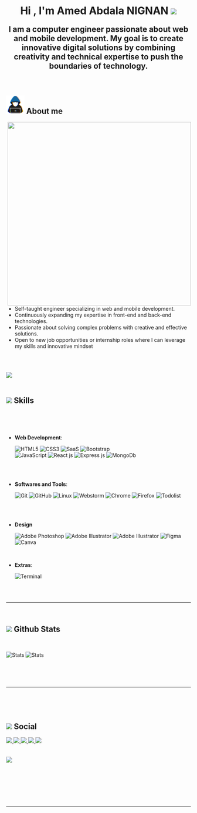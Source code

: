 
<h1 align="center"><b>Hi , I'm Amed Abdala NIGNAN </b><img src="https://media.giphy.com/media/hvRJCLFzcasrR4ia7z/giphy.gif" width="35"></h1>

<p style="align-items: center ; text-align: center ; font-size: 1.5em ; font-weight: bold" >I am a computer engineer passionate about web and mobile development. My goal is to create innovative digital solutions by combining creativity and technical expertise to push the boundaries of technology.</p>
<br>



	
## <picture><img src = "https://github.com/0xAbdulKhalid/0xAbdulKhalid/raw/main/assets/mdImages/about_me.gif" width = 50px></picture> **About me**

<img align="right" src="https://drive.google.com/uc?export=view&id=1w5JrRe8W9HHUc8gRKuqyj_qXl4QMXX1G" width="500px" height="500px">


<br>

- Self-taught engineer specializing in web and mobile development.
- Continuously expanding my expertise in front-end and back-end technologies.
- Passionate about solving complex problems with creative and effective solutions.
- Open to new job opportunities or internship roles where I can leverage my skills and innovative mindset

<br><br>

<img src="https://user-images.githubusercontent.com/73097560/115834477-dbab4500-a447-11eb-908a-139a6edaec5c.gif"><br><br>

## <img src="https://media2.giphy.com/media/QssGEmpkyEOhBCb7e1/giphy.gif?cid=ecf05e47a0n3gi1bfqntqmob8g9aid1oyj2wr3ds3mg700bl&rid=giphy.gif" width ="25"><b> Skills</b>
<br>

<p align="center">

    

<br>   
    
- **Web Development**:

   ![HTML5](https://img.shields.io/badge/HTML5%20-%23E34F26.svg?style=for-the-badge&logo=html5&logoColor=white)
   ![CSS3](https://img.shields.io/badge/CSS%20-%231572B6.svg?style=for-the-badge&logo=css3&logoColor=white)
   ![SaaS](https://img.shields.io/badge/SASS%20-hotpink.svg?&style=for-the-badge&logo=SASS&logoColor=white")
   ![Bootstrap](https://img.shields.io/badge/bootstrap%20-%23563D7C.svg?&style=for-the-badge&logo=bootstrap&logoColor=white")	
   ![JavaScript](https://img.shields.io/badge/JavaScript%20-%23F7DF1E.svg?style=for-the-badge&logo=javascript&logoColor=black)
   ![React js](https://img.shields.io/badge/React-20232A?style=for-the-badge&logo=react&logoColor=61DAFB)
  ![Express js](https://img.shields.io/badge/Express.js-404D59?style=for-the-badge)
   ![MongoDb](https://img.shields.io/badge/MongoDB-4EA94B?style=for-the-badge&logo=mongodb&logoColor=white")
 

<br>

<br>

- **Softwares and Tools**:

    ![Git](https://img.shields.io/badge/git-%23F05033.svg?style=for-the-badge&logo=git&logoColor=white)
    ![GitHub](https://img.shields.io/badge/github-%23121011.svg?style=for-the-badge&logo=github&logoColor=white)
    ![Linux](https://img.shields.io/badge/Linux-FCC624?style=for-the-badge&logo=linux&logoColor=black)
    ![Webstorm](https://img.shields.io/badge/WebStorm-000000?style=for-the-badge&logo=WebStorm&logoColor=white)
    ![Chrome](https://img.shields.io/badge/Google_chrome-4285F4?style=for-the-badge&logo=Google-chrome&logoColor=white)
  ![Firefox](https://img.shields.io/badge/Firefox_Browser-FF7139?style=for-the-badge&logo=Firefox-Browser&logoColor=white)
   ![Todolist](https://img.shields.io/badge/Todoist-E44332?style=for-the-badge&logo=todoist&logoColor=whit)
   

<br>

<br>

-   **Design**

    ![Adobe Photoshop](https://img.shields.io/badge/adobe%20photoshop%20-%2331A8FF.svg?&style=for-the-badge&logo=adobe%20photoshop&logoColor=white)
    ![Adobe Illustrator](https://img.shields.io/badge/adobe%20illustrator%20-%23FF9A00.svg?&style=for-the-badge&logo=adobe%20illustrator&logoColor=white)
    ![Adobe Illustrator](https://img.shields.io/badge/figma%20-%23F24E1E.svg?&style=for-the-badge&logo=figma&logoColor=white)
    ![Figma](https://img.shields.io/badge/Figma-F24E1E?style=for-the-badge&logo=figma&logoColor=white)
    ![Canva](https://img.shields.io/badge/Canva-%2300C4CC.svg?&style=for-the-badge&logo=Canva&logoColor=white)

<br>

- **Extras**:  

    ![Terminal](https://img.shields.io/badge/Terminal-%23054020?style=for-the-badge&logo=gnu-bash&logoColor=white)

   


</p>

<br>
<br>

-----

<br>


## <img src="https://media.giphy.com/media/iY8CRBdQXODJSCERIr/giphy.gif" width="35"><b> Github Stats </b>
<br>

 ![Stats](https://github-readme-stats.vercel.app/api/top-langs/?username=Abda74&theme=blue-green)
 ![Stats](https://github-readme-stats.vercel.app/api?username=Abda74&theme=blue-green)


<br>
<br>
<br>

-----

<br>
<br>


<br>

 ## <img src="https://media.giphy.com/media/iY8CRBdQXODJSCERIr/giphy.gif" width="35"><b> Social </b>
 
<div align='left'>

<a href="https://linkedin.com/in/amed-abdala-nignan-07b42a1a7/" target="_blank">
<img src="https://img.shields.io/badge/linkedin%20-%230077B5.svg?&style=for-the-badge&logo=linkedin&logoColor=white"/>
</a>

<a href="https:///x.com/home" target="_blank">
<img src="https://img.shields.io/badge/Twitter-1DA1F2?style=for-the-badge&logo=twitter&logoColor=white"/>
</a>

  <a href="mailto:nignanamed0@gmail.com" target="_blank">
    <img src="https://img.shields.io/badge/Gmail-D14836?style=for-the-badge&logo=gmail&logoColor=white" />
  </a>

  <a href="https://wa.me/0022674650133" target="_blank">
    <img src="https://img.shields.io/badge/WhatsApp-25D366?style=for-the-badge&logo=whatsapp&logoColor=white" />
  </a>


  <a href="https://web.facebook.com/profile.php?id=100078413834263" target="_blank">
    <img src="https://img.shields.io/badge/Facebook-1877F2?style=for-the-badge&logo=facebook&logoColor=white" />
  </a>

<br>

<br>

</div>

<br>
<img src="https://user-images.githubusercontent.com/73097560/115834477-dbab4500-a447-11eb-908a-139a6edaec5c.gif">
<br>
<br>
<br>


<br>
<br>
<br>
<br>

---

<br>

